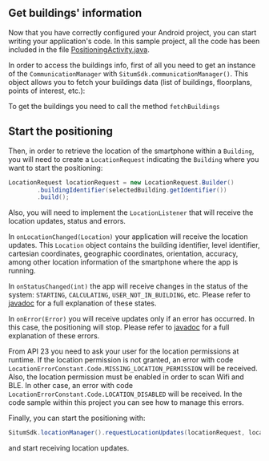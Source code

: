 ## <a name="communicationmanager"></a> Get buildings' information

Now that you have correctly configured your Android project, you can start writing your application's code.
In this sample project, all the code has been included in the file
[PositioningActivity.java](https://github.com/situmtech/situm-android-getting-started/blob/master/app/src/main/java/es/situm/gettingstarted/positioning/PositioningActivity.java).

In order to access the buildings info, first of all you need to get an instance of the `CommunicationManager` with `SitumSdk.communicationManager()`.
This object allows you to fetch your buildings data (list of buildings, floorplans, points of interest, etc.):

To get the buildings you need to call the method `fetchBuildings`

## <a name="positioning"></a> Start the positioning

Then, in order to retrieve the location of the smartphone within a `Building`, you will need to create a `LocationRequest` indicating the `Building` where you want to start the positioning:

```java
LocationRequest locationRequest = new LocationRequest.Builder()
        .buildingIdentifier(selectedBuilding.getIdentifier())
        .build();
```

Also, you will need to implement the `LocationListener` that will receive the location updates, status and errors.

In `onLocationChanged(Location)` your application will receive the location updates. This `Location` object contains
the building identifier, level identifier, cartesian coordinates, geographic coordinates, orientation,
accuracy, among other location information of the smartphone where the app is running.

In `onStatusChanged(int)` the app will receive changes in the status of the system: `STARTING`, `CALCULATING`,
`USER_NOT_IN_BUILDING`, etc.  Please refer to
[javadoc](http://developers.situm.es/sdk_documentation/android/javadoc/latest) for a full explanation of
these states.

In `onError(Error)` you will receive updates only if an error has occurred. In this case, the positioning will stop.
Please refer to [javadoc](http://developers.situm.es/sdk_documentation/android/javadoc/latest) for a full explanation of these errors.

From API 23 you need to ask your user for the location permissions at runtime. If the location permission is not
granted, an error with code `LocationErrorConstant.Code.MISSING_LOCATION_PERMISSION` will be received.
Also, the location permission must be enabled in order to scan Wifi and BLE. In other case, an error with code `LocationErrorConstant.Code.LOCATION_DISABLED`
will be received. In the code sample within this project you can see how to manage this errors.

Finally, you can start the positioning with:

```java
SitumSdk.locationManager().requestLocationUpdates(locationRequest, locationListener);
```
and start receiving location updates.